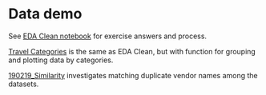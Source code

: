 # Data demo

See [EDA Clean notebook](https://github.com/samchaaa/demo/blob/master/EDA_Clean.ipynb) for exercise answers and process.

[Travel Categories](https://github.com/samchaaa/demo/blob/master/Travel_Categories.ipynb) is the same as EDA Clean, but with function for grouping and plotting data by categories.

[190219_Similarity](https://github.com/samchaaa/demo/blob/master/190219_Similarity.ipynb) investigates matching duplicate vendor names among the datasets.
